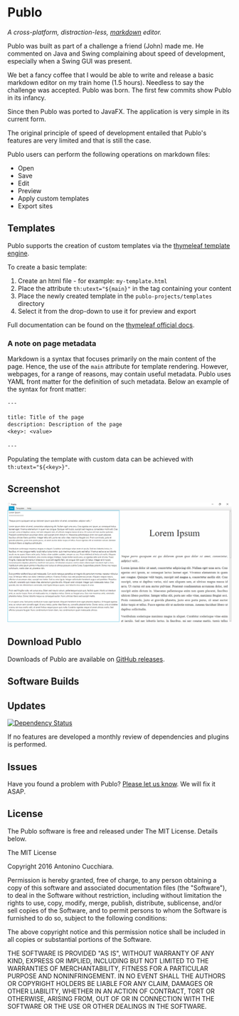 Publo
=====

*A cross-platform, distraction-less, [markdown][markdownspec] editor.*

Publo was built as part of a challenge a friend (John) made me. He commented on Java and Swing complaining about speed of development, especially when a Swing GUI was present.

We bet a fancy coffee that I would be able to write and release a basic markdown editor on my train home (1.5 hours). Needless to say the challenge was accepted. Publo was born. The first few commits show Publo in its infancy.

Since then Publo was ported to JavaFX. The application is very simple in its current form.

The original principle of speed of development entailed that Publo's features are very limited and that is still the case.

Publo users can perform the following operations on markdown files:

* Open
* Save
* Edit
* Preview
* Apply custom templates
* Export sites

## Templates ##

Publo supports the creation of custom templates via the [thymeleaf template engine][thymeleaf].

To create a basic template:

1. Create an html file - for example: `my-template.html`
2. Place the attribute `th:utext="${main}"` in the tag containing your content
3. Place the newly created template in the `publo-projects/templates` directory
4. Select it from the drop-down to use it for preview and export

Full documentation can be found on the [thymeleaf official docs][thymeleafdocs].

### A note on page metadata ###

Markdown is a syntax that focuses primarily on the main content of the page.
Hence, the use of the `main` attribute for template rendering.
However, webpages, for a range of reasons, may contain useful metadata.
Publo uses YAML front matter for the definition of such metadata.
Below an example of the syntax for front matter:

```
---

title: Title of the page
description: Description of the page
<key>: <value>

---
```

Populating the template with custom data  can be achieved with `th:utext="${<key>}"`. 

Screenshot
----------

![Publo](https://raw.githubusercontent.com/AntoCuc/Publo/master/publo.png)

Download Publo
--------------

Downloads of Publo are available on [GitHub releases](https://github.com/AntoCuc/Publo/releases).

## Software Builds ##

## Updates ##

[![Dependency Status](https://www.versioneye.com/user/projects/5808c4f0d65a77002f5eab5c/badge.svg?style=flat-square)](https://www.versioneye.com/user/projects/5808c4f0d65a77002f5eab5c)

If no features are developed a monthly review of dependencies and plugins is 
performed.

Issues
------

Have you found a problem with Publo? [Please let us know](https://github.com/AntoCuc/Publo/issues). We will fix it ASAP.

License
-------

The Publo software is free and released under The MIT License. Details below.

The MIT License 

Copyright 2016 Antonino Cucchiara. 

Permission is hereby granted, free of charge, to any person obtaining a copy of this software and associated documentation files (the "Software"), to deal in the Software without restriction, including without limitation the rights to use, copy, modify, merge, publish, distribute, sublicense, and/or sell copies of the Software, and to permit persons to whom the Software is furnished to do so, subject to the following conditions: 

The above copyright notice and this permission notice shall be included in all copies or substantial portions of the Software. 

THE SOFTWARE IS PROVIDED "AS IS", WITHOUT WARRANTY OF ANY KIND, EXPRESS OR IMPLIED, INCLUDING BUT NOT LIMITED TO THE WARRANTIES OF MERCHANTABILITY, FITNESS FOR A PARTICULAR PURPOSE AND NONINFRINGEMENT. IN NO EVENT SHALL THE AUTHORS OR COPYRIGHT HOLDERS BE LIABLE FOR ANY CLAIM, DAMAGES OR OTHER LIABILITY, WHETHER IN AN ACTION OF CONTRACT, TORT OR OTHERWISE, ARISING FROM, OUT OF OR IN CONNECTION WITH THE SOFTWARE OR THE USE OR OTHER DEALINGS IN THE SOFTWARE. 

[markdownspec]: http://spec.commonmark.org/0.27/ "Publo markdown spec."
[thymeleaf]: http://www.thymeleaf.org/index.html "Thymeleaf official website."
[thymeleafdocs]: http://www.thymeleaf.org/doc/tutorials/3.0/usingthymeleaf.html